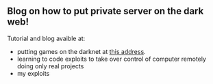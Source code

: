 ## Blog on how to put private server on the dark web!

Tutorial and blog avaible at:
- putting games on the darknet at [this address](https://gogo2464.github.io/gogo-s-blog-cpe/).
- learning to code exploits to take over control of computer remotely doing only real projects
- my exploits